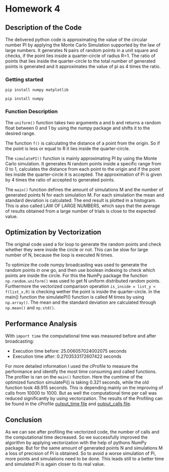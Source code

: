 # Homework 4

## Description of the Code

The delivered python code is approximating the value of the circular number PI by applying the Monte Carlo Simulation supported by the law of large numbers. It generates N pairs of random points in a unit square and checks, if the point lies inside a quarter-circle of radius R=1. The ratio of points that lies inside the quarter-circle to the total number of generated points is generated and it approximates the value of pi as 4 times the ratio.

### Getting started

`pip install numpy matplotlib`

`pip install numpy`

### Function Description

The `uniform()` function takes two arguments a and b and returns a random float between 0 and 1 by using the numpy package and shifts it to the desired range.

The function `f()` is calculating the distance of a point from the origin. So if the point is less or equal to R it lies inside the quarter-circle.

The `simulatePI()` function is mainly approximating PI by using the Monte Carlo simulation. It generates N random points inside a specific range from 0 to 1, calculates the distance from each point to the origin and if the point lies inside the quarter-circle it is accepted. The approximation of Pi is given by 4 times the ratio of accepted to generated points.

The `main()` function defines the amount of simulations M and the number of generated points N for each simulation M. For each simulation the mean and standard deviation is calculated. The end result is plotted in a histogram. This is also called LAW OF LARGE NUMBERS, which says that the average of results obtained from a large number of trials is close to the expected value.

## Optimization by Vectorization

The original code used a for loop to generate the random points and check whether they were inside the circle or not. This can be slow for large number of N, because the loop is executed N times.

To optimize the code numpy broadcasting was used to generate the random points in one go, and then use boolean indexing to check which points are inside the circle. For this the NumPy package the function `np.random.uniform()` was used to get N uniform distributed random points. Furthermore the vectorized comparison operation `is_inside = list_y < f(list_x,R)` is checking wether the point is inside the quarter-circle. In the main() function the simulatePI() function is called M times by using `np.array()`. The mean and the standard deviation are calculated through `np.mean()` and `np.std()`.


## Performance Analysis

With `import time` the computational time was measured before and after broadcasting:
- Execution time before: 25.006057024002075 seconds
- Execution time after: 0.2703533172607422 seconds

For more detailed information I used the cProfile to measure the performance and identify the most time consuming and called functions. The profiler is ran on the `main()` function. Here the cumtime of the optimized function simulatePi() is taking 0.321 seconds, while the old function took 48.915 seconds. This is depending mainly on the improving of calls from 10000 to 1000. But as well the computational time per call was reduced significantly by using vectorization.
The results of the Profiling can be found in the cProfile [output_time file](./output_time.txt/) and [output_calls file](./oldoutput_time.txt).

## Conclusion

As we can see after profiling the vectorized code, the number of calls and the computational time decreased. So we successfully improved the algorithm by applying vectorization with the help of pythons NumPy package. But for the same amount of generated points N and simulations M a loss of  precision of Pi is obtained. So to avoid a worse simulation of Pi, more points and simulations need to be done. This leads still to a better time and simulated Pi is again closer to its real value.


